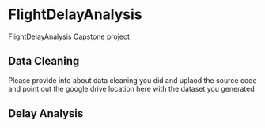 # FlightDelayAnalysis
FlightDelayAnalysis Capstone project


## Data Cleaning
Please provide info about data cleaning you did and uplaod the source code and point out the google drive location here with the dataset you generated


## Delay Analysis 
